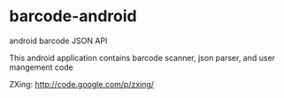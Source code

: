 barcode-android
===============

android barcode JSON API

This android application contains barcode scanner, json parser, and user mangement code

  
ZXing: http://code.google.com/p/zxing/
